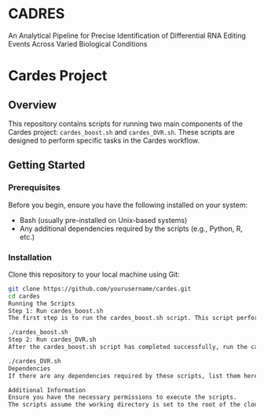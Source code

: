 # CADRES
An Analytical Pipeline for Precise Identification of Differential RNA Editing Events Across Varied Biological Conditions
# Cardes Project

## Overview

This repository contains scripts for running two main components of the Cardes project: `cardes_boost.sh` and `cardes_DVR.sh`. These scripts are designed to perform specific tasks in the Cardes workflow.

## Getting Started

### Prerequisites

Before you begin, ensure you have the following installed on your system:

- Bash (usually pre-installed on Unix-based systems)
- Any additional dependencies required by the scripts (e.g., Python, R, etc.)

### Installation

Clone this repository to your local machine using Git:

```bash
git clone https://github.com/yourusername/cardes.git
cd cardes
Running the Scripts
Step 1: Run cardes_boost.sh
The first step is to run the cardes_boost.sh script. This script performs the initial setup and processing for the Cardes project.

./cardes_boost.sh
Step 2: Run cardes_DVR.sh
After the cardes_boost.sh script has completed successfully, run the cardes_DVR.sh script. This script continues the processing based on the output of the first script.

./cardes_DVR.sh
Dependencies
If there are any dependencies required by these scripts, list them here with their installation instructions.

Additional Information
Ensure you have the necessary permissions to execute the scripts.
The scripts assume the working directory is set to the root of the cloned repository.
